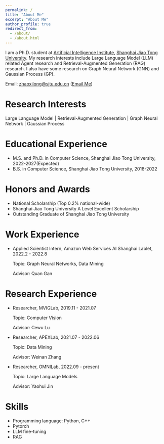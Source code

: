 ```yaml
---
permalink: /
title: "About Me"
excerpt: "About Me"
author_profile: true
redirect_from: 
  - /about/
  - /about.html
---
```



I am a Ph.D. student at [Artificial Intelligence Institute](https://ai.sjtu.edu.cn/), [Shanghai Jiao Tong University](https://www.sjtu.edu.cn/). My research interests include Large Language Model (LLM) related Agent research and Retrieval-Augmented Generation (RAG) research. I also have some research on Graph Neural Network (GNN) and Gaussian Process (GP). 

<!-- You can find my CV here:[Xilong Zhao's Curriculum Vitae](../assets/) -->
Email: zhaoxilong@sjtu.edu.cn ([Email Me](mailto:zhaoxilong@sjtu.edu.cn))

Research Interests
======
Large Language Model | Retrieval-Augmented Generation |  Graph Neural Network | Gaussian Process

Educational Experience
======
* M.S. and Ph.D. in Computer Science, Shanghai Jiao Tong University, 2022-2027(Expected)  
* B.S. in Computer Science, Shanghai Jiao Tong University, 2018-2022 


Honors and Awards
======
* National Scholarship (Top 0.2% national-wide)
* Shanghai Jiao Tong University A Level Excellent Scholarship
* Outstanding Graduate of Shanghai Jiao Tong University

Work Experience
======
* Applied Scientist Intern, Amazon Web Services AI Shanghai Lablet, 2022.2 - 2022.8
  
   Topic: Graph Neural Networks, Data Mining
  
   Advisor: Quan Gan

Research Experience
======
* Researcher, MVIGLab, 2019.11 - 2021.07
  
   Topic: Computer Vision
  
   Advisor: Cewu Lu
* Researcher, APEXLab, 2021.07 - 2022.06
  
   Topic:  Data Mining
  
   Advisor: Weinan Zhang
* Researcher, OMNILab, 2022.09 - present
  
   Topic: Large Language Models
  
   Advisor: Yaohui Jin
  
Skills
======
* Programming language: Python, C++
* Pytorch
* LLM fine-tuning
* RAG

